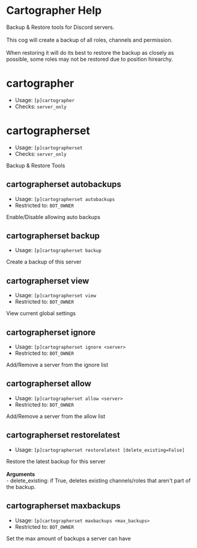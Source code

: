 # Cartographer Help

Backup & Restore tools for Discord servers.<br/><br/>This cog will create a backup of all roles, channels and permission.<br/><br/>When restoring it will do its best to restore the backup as closely as possible, some roles may not be restored due to position hirearchy.

# cartographer
 - Usage: `[p]cartographer `
 - Checks: `server_only`



# cartographerset
 - Usage: `[p]cartographerset `
 - Checks: `server_only`

Backup & Restore Tools

## cartographerset autobackups
 - Usage: `[p]cartographerset autobackups `
 - Restricted to: `BOT_OWNER`

Enable/Disable allowing auto backups

## cartographerset backup
 - Usage: `[p]cartographerset backup `

Create a backup of this server

## cartographerset view
 - Usage: `[p]cartographerset view `
 - Restricted to: `BOT_OWNER`

View current global settings

## cartographerset ignore
 - Usage: `[p]cartographerset ignore <server> `
 - Restricted to: `BOT_OWNER`

Add/Remove a server from the ignore list

## cartographerset allow
 - Usage: `[p]cartographerset allow <server> `
 - Restricted to: `BOT_OWNER`

Add/Remove a server from the allow list

## cartographerset restorelatest
 - Usage: `[p]cartographerset restorelatest [delete_existing=False] `

Restore the latest backup for this server<br/><br/>**Arguments**<br/>- delete_existing: if True, deletes existing channels/roles that aren't part of the backup.

## cartographerset maxbackups
 - Usage: `[p]cartographerset maxbackups <max_backups> `
 - Restricted to: `BOT_OWNER`

Set the max amount of backups a server can have

